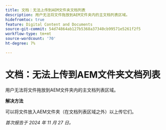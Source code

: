 ```yaml
---
title: 文档：无法上传到AEM文件夹文档列表
description: 用户无法将文件拖放到AEM文件夹内的主文档列表区域。
hidefromtoc: true
feature: Digital Content and Documents
source-git-commit: 54d74864ab127b5368a37340cb99571e5261f2f5
workflow-type: tm+mt
source-wordcount: '70'
ht-degree: 7%

---
```


# 文档：无法上传到AEM文件夹文档列表

用户无法将文件拖放到AEM文件夹内的主文档列表区域。

**解决方法**

可以将文件放入AEM文件夹（在文档列表区域之外）以上传它们。

_首次报告于 2024 年 11 月 27 日。_
